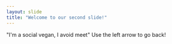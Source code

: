 ```yaml
---
layout: slide
title: "Welcome to our second slide!"
---
```

"I'm a social vegan, I avoid meet"
Use the left arrow to go back!
